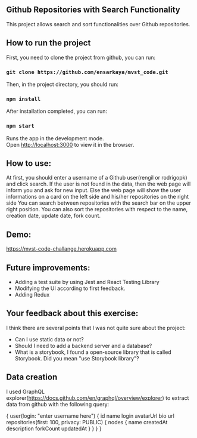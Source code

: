 **Github Repositories with Search Functionality**
-
This project allows search and sort functionalities over Github repositories.

**How to run the project**
-
First, you need to clone the project from github, you can run:
### `git clone https://github.com/ensarkaya/mvst_code.git`
Then, in the project directory, you should run:
### `npm install`
After installation completed, you can run:
### `npm start`
Runs the app in the development mode.\
Open [http://localhost:3000](http://localhost:3000) to view it in the browser.

**How to use:**
-
At first, you should enter a username of a Github user(rengil or rodrigopk) and click search. 
If the user is not found in the data, then the web page will inform you and ask for new input.
Else the web page will show the user informations on a card on the left side and his/her repositories on the right side
You can search between repositories with the search bar on the upper right position.
You can also sort the repositories with respect to the name, creation date, update date, fork count.

**Demo:**
-
https://mvst-code-challange.herokuapp.com

**Future improvements:**
-
- Adding a test suite by using Jest and React Testing Library
- Modifying the UI according to first feedback.
- Adding Redux 

**Your feedback about this exercise:**
-
I think there are several points that I was not quite sure about the project:
- Can I use static data or not?
- Should I need to add a backend server and a database?
- What is a storybook, I found a open-source library that is called Storybook. Did you mean "use Storybook library"?

**Data creation**
-
I used GraphQL explorer(https://docs.github.com/en/graphql/overview/explorer) to extract data from github with the following query:

{
  user(login: "enter username here") {
    id
    name
    login
    avatarUrl
    bio
    url
     repositories(first: 100, privacy: PUBLIC) {
      nodes {
        name
        createdAt
        description
        forkCount
        updatedAt
      }
    }
  }
}

